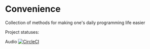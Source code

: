 # Convenience
Collection of methods for making one's daily programming life easier

Project statuses:

Audio [![CircleCI](https://circleci.com/gh/FarrOut/Convenience.svg?style=svg)](https://circleci.com/gh/FarrOut/Convenience)
